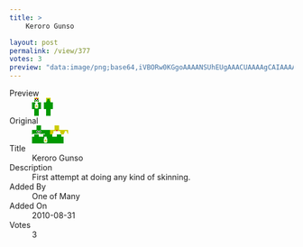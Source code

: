```yaml
---
title: >
    Keroro Gunso

layout: post
permalink: /view/377
votes: 3
preview: "data:image/png;base64,iVBORw0KGgoAAAANSUhEUgAAACUAAAAgCAIAAAAaMSbnAAAABnRSTlMA/wD/AP5AXyvrAAAA4ElEQVRIie2VXRKCMAyEN443CmfiTvRM5EquD1VaQmGKijhO9ynQNh/5aRDyhqfMLtHQDgBsfLxXTXs2NB13yo+Xdxyn6/xDKCIASALoks16j50le1S/emp8EiRGJiFFKUHYV9VvN28iLe1K5cmMjy6lhXyyJzEQA/sdZauU5PcBWAuoCiyh3A15OQTDcjl5X6bU1XKNsaZv9+fZPNcjH2+Zs+OLMhOz3ZfvRd5EOgJZ4KnSGcfyzESVqvzH+NxAeWFkb8v/H45gzJzn87pm4G75qjj+G/e98Rqv8Rrvfd0B2nlbZyD2OWwAAAAASUVORK5CYII="
---
```

<dl class="side-by-side">
<dt>Preview</dt>
<dd>
    <img class="preview" src="data:image/png;base64,iVBORw0KGgoAAAANSUhEUgAAACUAAAAgCAIAAAAaMSbnAAAABnRSTlMA/wD/AP5AXyvrAAAA4ElEQVRIie2VXRKCMAyEN443CmfiTvRM5EquD1VaQmGKijhO9ynQNh/5aRDyhqfMLtHQDgBsfLxXTXs2NB13yo+Xdxyn6/xDKCIASALoks16j50le1S/emp8EiRGJiFFKUHYV9VvN28iLe1K5cmMjy6lhXyyJzEQA/sdZauU5PcBWAuoCiyh3A15OQTDcjl5X6bU1XKNsaZv9+fZPNcjH2+Zs+OLMhOz3ZfvRd5EOgJZ4KnSGcfyzESVqvzH+NxAeWFkb8v/H45gzJzn87pm4G75qjj+G/e98Rqv8Rrvfd0B2nlbZyD2OWwAAAAASUVORK5CYII=">
</dd>
<dt>Original</dt>
<dd>
    <img class="preview" src="data:image/png;base64,iVBORw0KGgoAAAANSUhEUgAAAEAAAAAgCAYAAACinX6EAAAAu0lEQVR42u3YUQqAIBAE0L3/DbyTd7KwECFyTXdMdBbmo49AX2pbIlo5CaVoJZ3lvYRSBF4EIAABCEAAAiwMoEwQHW2Cec7Zxny5RwesGGR6mi/XSwPcyzgmW9bpGgWA3ioEmH0LTAXwxyFoCVC6pxoglnNXjJ7+G4D1K1MFQFULgHXfYN8XoPsK9PgIQAACDPkWaDkQISEAAcYD9PQFBFgJIH3H7wjw+JnBFbDhCsgheAjuBMBGaKYodQAWVfDPDPhgwQAAAABJRU5ErkJggg==">
</dd>
<dt>Title</dt>
<dd>Keroro Gunso</dd>
<dt>Description</dt>
<dd>First attempt at doing any kind of skinning.</dd>
<dt>Added By</dt>
<dd>One of Many</dd>
<dt>Added On</dt>
<dd>2010-08-31</dd>
<dt>Votes</dt>
<dd>3</dd>
</dl>
